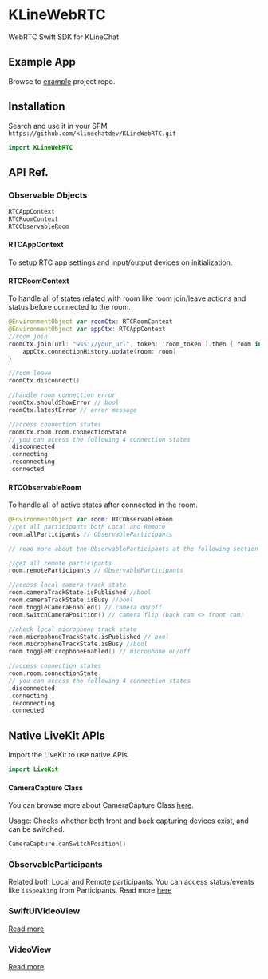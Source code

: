 # KLineWebRTC

WebRTC Swift SDK for KLineChat

## Example App

Browse to [example](https://github.com/klinechatdev/klinewebrtc-swift-example) project repo.

## Installation

Search and use it in your SPM `https://github.com/klinechatdev/KLineWebRTC.git`

```swift
import KLineWebRTC
```
## API Ref.

### Observable Objects

```swift
RTCAppContext
RTCRoomContext
RTCObservableRoom
```

#### RTCAppContext

To setup RTC app settings and input/output devices on initialization.

#### RTCRoomContext

To handle all of states related with room like room join/leave actions and status before connected to the room.

```swift
@EnvironmentObject var roomCtx: RTCRoomContext
@EnvironmentObject var appCtx: RTCAppContext
//room join
roomCtx.join(url: "wss://your_url", token: 'room_token').then { room in
    appCtx.connectionHistory.update(room: room)
}

//room leave
roomCtx.disconnect()

//handle room connection error
roomCtx.shouldShowError // bool
roomCtx.latestError // error message

//access connection states
roomCtx.room.room.connectionState
// you can access the following 4 connection states
.disconnected
.connecting
.reconnecting
.connected
```

#### RTCObservableRoom

To handle all of active states after connected in the room.

```swift
@EnvironmentObject var room: RTCObservableRoom
//get all participants both Local and Remote
room.allParticipants // ObservableParticipants

// read more about the ObservableParticipants at the following section

//get all remote participants
room.remoteParticipants // ObservableParticipants

//access local camera track state
room.cameraTrackState.isPublished //bool
room.cameraTrackState.isBusy //bool
room.toggleCameraEnabled() // camera on/off
room.switchCameraPosition() // camera flip (back cam <> front cam)

//check local microphone track state
room.microphoneTrackState.isPublished // bool
room.microphoneTrackState.isBusy //bool
room.toggleMicrophoneEnabled() // microphone on/off

//access connection states
room.room.connectionState
// you can access the following 4 connection states
.disconnected
.connecting
.reconnecting
.connected
```

## Native LiveKit APIs

Import the LiveKit to use native APIs.
```swift
import LiveKit
```
#### CameraCapture Class
You can browse more about CameraCapture Class [here](https://docs.livekit.io/client-sdk-swift/CameraCapturer/).

Usage: Checks whether both front and back capturing devices exist, and can be switched.
```swift
CameraCapture.canSwitchPosition()
```

### ObservableParticipants
Related both Local and Remote participants. You can access status/events like `isSpeaking` from Participants. Read more [here](https://docs.livekit.io/client-sdk-swift/ObservableParticipant/)

### SwiftUIVideoView

[Read more](https://docs.livekit.io/client-sdk-swift/SwiftUIVideoView/)

### VideoView

[Read more](https://docs.livekit.io/client-sdk-swift/VideoView/)